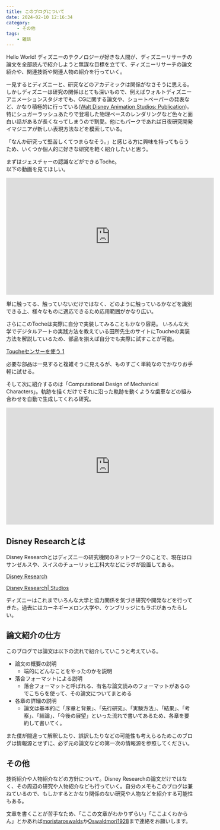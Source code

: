 ```yaml
---
title: このブログについて
date: 2024-02-10 12:16:34
category: 
    - その他
tags:
    - 雑談
---
```


Hello World!
ディズニーのテクノロジーが好きな人間が、ディズニーリサーチの論文を全部読んで紹介しようと無謀な目標を立てて、ディズニーリサーチの論文紹介や、関連技術や関連人物の紹介を行っていく。

一見するとディズニーと、研究などのアカデミックは関係がなさそうに思える。
しかしディズニーは研究の関係はとても深いもので、例えばウォルトディズニーアニメーションスタジオでも、CGに関する論文や、ショートペーパーの発表など、かなり積極的に行っている([Walt Disney Animation Studios: Publication](https://disneyanimation.com/publications/))。特にシュガーラッシュあたりで登場した物理ベースのレンダリングなど色々と面白い話があるが長くなってしまうので割愛。他にもパークであれば日夜研究開発イマジニアが新しい表現方法などを模索している。

「なんか研究って堅苦しくてつまらなそう。」と感じる方に興味を持ってもらうため、いくつか個人的に好きな研究を軽く紹介したいと思う。

まずはジェスチャーの認識などができるToche。<br>以下の動画を見てほしい。
<!-- toche -->
<iframe width="560" height="315" src="https://www.youtube.com/embed/E4tYpXVTjxA?si=DbijgT1bfXpaQPg7" title="YouTube video player" frameborder="0" allow="accelerometer; autoplay; clipboard-write; encrypted-media; gyroscope; picture-in-picture; web-share" allowfullscreen></iframe>

単に触ってる、触っていないだけではなく、どのように触っているかなどを識別できる上、様々なものに適応できるため応用範囲がかなり広い。

さらにこのTocheは実際に自分で実装してみることもかなり容易。
いろんな大学でデジタルアートの実践方法を教えている田所先生のサイトにToucheの実装方法を解説しているため、部品を揃えば自分でも実際に試すことが可能。

[Toucheセンサーを使う 1](https://yoppa.org/tau_bmaw13/4819.html)

必要な部品は一見すると複雑そうに見えるが、ものすごく単純なのでかなりお手軽に試せる。

そして次に紹介するのは「Computational Design of Mechanical Characters」。軌跡を描くだけでそれに沿った軌跡を動くような歯車などの組み合わせを自動で生成してくれる研究。
<iframe width="560" height="315" src="https://www.youtube.com/embed/DfznnKUwywQ?si=VaInIpT56CqOeVol" title="YouTube video player" frameborder="0" allow="accelerometer; autoplay; clipboard-write; encrypted-media; gyroscope; picture-in-picture; web-share" allowfullscreen></iframe>


## Disney Researchとは

Disney Researchとはディズニーの研究機関のネットワークのことで、現在はロサンゼルスや、スイスのチューリッヒ工科大などにラボが設置してある。

[Disney Research](https://la.disneyresearch.com/)

[Disney Research| Studios](https://studios.disneyresearch.com/about-us/)

ディズニーはこれまでいろんな大学と協力関係を気づき研究や開発などを行ってきた。過去にはカーネギーメロン大学や、ケンブリッジにもラボがあったらしい。

## 論文紹介の仕方

このブログでは論文は以下の流れで紹介していこうと考えている。

* 論文の概要の説明
  * 端的にどんなことをやったのかを説明
* 落合フォーマットによる説明
  * 落合フォーマットと呼ばれる、有名な論文読みのフォーマットがあるのでこちらを使って、その論文についてまとめる
* 各章の詳細の説明
  * 論文は基本的に「序章と背景」、「先行研究」、「実験方法」、「結果」、「考察」、「結論」、「今後の展望」といった流れで書いてあるため、各章を要約して書いてく。

また僕が間違って解釈したり、誤訳したりなどの可能性も考えらるためこのブログは情報源とせずに、必ず元の論文などの第一次の情報源を参照してください。

## その他

技術紹介や人物紹介などの方針について。Disney Researchの論文だけではなく、その周辺の研究や人物紹介なども行っていく。自分のメモもこのブログは兼ねているので、もしかするとかなり関係のない研究や人物などを紹介する可能性もある。

文章を書くことが苦手なため、「ここの文章がわかりずらい」「ここよくわからん」とかあれば[moristaroswalds](https://twitter.com/moristaroswalds)か[Oswaldmori1928](https://twitter.com/Oswaldmori1928)まで連絡をお願いします。
